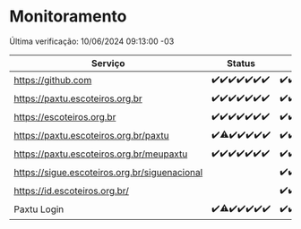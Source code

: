 # Monitoramento

Última verificação: 10/06/2024 09:13:00 -03

|Serviço|Status|Últimas 24h|
|---|---|---|
|https://github.com|<span title="2024-06-03: OK=24">✔️</span><span title="2024-06-04: OK=24">✔️</span><span title="2024-06-05: OK=24">✔️</span><span title="2024-06-06: OK=24">✔️</span><span title="2024-06-07: OK=24">✔️</span><span title="2024-06-08: OK=24">✔️</span><span title="2024-06-09: OK=13">✔️</span>|<span title="09/06/2024 10:06:00 -03 : 200">✔️</span><span title="09/06/2024 11:06:00 -03 : 200">✔️</span><span title="09/06/2024 12:06:00 -03 : 200">✔️</span><span title="09/06/2024 13:07:00 -03 : 200">✔️</span><span title="09/06/2024 14:06:00 -03 : 200">✔️</span><span title="09/06/2024 15:08:00 -03 : 200">✔️</span><span title="09/06/2024 16:04:00 -03 : 200">✔️</span><span title="09/06/2024 17:07:00 -03 : 200">✔️</span><span title="09/06/2024 18:04:00 -03 : 200">✔️</span><span title="09/06/2024 19:06:00 -03 : 200">✔️</span><span title="09/06/2024 20:07:00 -03 : 200">✔️</span><span title="09/06/2024 21:34:00 -03 : 200">✔️</span><span title="09/06/2024 22:55:00 -03 : 200">✔️</span><span title="09/06/2024 23:28:00 -03 : 200">✔️</span><span title="10/06/2024 00:08:00 -03 : 200">✔️</span><span title="10/06/2024 01:09:00 -03 : 200">✔️</span><span title="10/06/2024 02:07:00 -03 : 200">✔️</span><span title="10/06/2024 03:11:00 -03 : 200">✔️</span><span title="10/06/2024 04:07:00 -03 : 200">✔️</span><span title="10/06/2024 05:09:00 -03 : 200">✔️</span><span title="10/06/2024 06:09:00 -03 : 200">✔️</span><span title="10/06/2024 06:55:00 -03 : 200">✔️</span><span title="10/06/2024 07:07:00 -03 : 200">✔️</span><span title="10/06/2024 08:06:00 -03 : 200">✔️</span><span title="10/06/2024 09:12:00 -03 : 200">✔️</span>|
|https://paxtu.escoteiros.org.br|<span title="2024-06-03: OK=24">✔️</span><span title="2024-06-04: OK=24">✔️</span><span title="2024-06-05: OK=24">✔️</span><span title="2024-06-06: OK=24">✔️</span><span title="2024-06-07: OK=24">✔️</span><span title="2024-06-08: OK=24">✔️</span><span title="2024-06-09: OK=13">✔️</span>|<span title="09/06/2024 10:06:00 -03 : 200">✔️</span><span title="09/06/2024 11:06:00 -03 : 200">✔️</span><span title="09/06/2024 12:06:00 -03 : 200">✔️</span><span title="09/06/2024 13:07:00 -03 : 200">✔️</span><span title="09/06/2024 14:06:00 -03 : 200">✔️</span><span title="09/06/2024 15:08:00 -03 : 200">✔️</span><span title="09/06/2024 16:04:00 -03 : 200">✔️</span><span title="09/06/2024 17:07:00 -03 : 200">✔️</span><span title="09/06/2024 18:04:00 -03 : 200">✔️</span><span title="09/06/2024 19:06:00 -03 : 200">✔️</span><span title="09/06/2024 20:07:00 -03 : 200">✔️</span><span title="09/06/2024 21:34:00 -03 : 200">✔️</span><span title="09/06/2024 22:55:00 -03 : 200">✔️</span><span title="09/06/2024 23:28:00 -03 : 200">✔️</span><span title="10/06/2024 00:08:00 -03 : 200">✔️</span><span title="10/06/2024 01:09:00 -03 : 200">✔️</span><span title="10/06/2024 02:07:00 -03 : 200">✔️</span><span title="10/06/2024 03:11:00 -03 : 200">✔️</span><span title="10/06/2024 04:07:00 -03 : 200">✔️</span><span title="10/06/2024 05:09:00 -03 : 200">✔️</span><span title="10/06/2024 06:09:00 -03 : 200">✔️</span><span title="10/06/2024 06:55:00 -03 : 200">✔️</span><span title="10/06/2024 07:07:00 -03 : 200">✔️</span><span title="10/06/2024 08:06:00 -03 : 200">✔️</span><span title="10/06/2024 09:12:00 -03 : 200">✔️</span>|
|https://escoteiros.org.br|<span title="2024-06-03: OK=24">✔️</span><span title="2024-06-04: OK=24">✔️</span><span title="2024-06-05: OK=24">✔️</span><span title="2024-06-06: OK=24">✔️</span><span title="2024-06-07: OK=24">✔️</span><span title="2024-06-08: OK=24">✔️</span><span title="2024-06-09: OK=13">✔️</span>|<span title="09/06/2024 10:06:00 -03 : 200">✔️</span><span title="09/06/2024 11:06:00 -03 : 200">✔️</span><span title="09/06/2024 12:06:00 -03 : 200">✔️</span><span title="09/06/2024 13:07:00 -03 : 200">✔️</span><span title="09/06/2024 14:06:00 -03 : 200">✔️</span><span title="09/06/2024 15:08:00 -03 : 200">✔️</span><span title="09/06/2024 16:04:00 -03 : 200">✔️</span><span title="09/06/2024 17:07:00 -03 : 200">✔️</span><span title="09/06/2024 18:04:00 -03 : 200">✔️</span><span title="09/06/2024 19:06:00 -03 : 200">✔️</span><span title="09/06/2024 20:07:00 -03 : 200">✔️</span><span title="09/06/2024 21:34:00 -03 : 200">✔️</span><span title="09/06/2024 22:55:00 -03 : 200">✔️</span><span title="09/06/2024 23:28:00 -03 : 200">✔️</span><span title="10/06/2024 00:08:00 -03 : 200">✔️</span><span title="10/06/2024 01:09:00 -03 : 200">✔️</span><span title="10/06/2024 02:07:00 -03 : 200">✔️</span><span title="10/06/2024 03:11:00 -03 : 200">✔️</span><span title="10/06/2024 04:07:00 -03 : 200">✔️</span><span title="10/06/2024 05:09:00 -03 : 200">✔️</span><span title="10/06/2024 06:09:00 -03 : 200">✔️</span><span title="10/06/2024 06:55:00 -03 : 200">✔️</span><span title="10/06/2024 07:07:00 -03 : 200">✔️</span><span title="10/06/2024 08:06:00 -03 : 200">✔️</span><span title="10/06/2024 09:12:00 -03 : 200">✔️</span>|
|https://paxtu.escoteiros.org.br/paxtu|<span title="2024-06-03: OK=24">✔️</span><span title="2024-06-04: OK=23, Falhas=1">⚠️</span><span title="2024-06-05: OK=24">✔️</span><span title="2024-06-06: OK=24">✔️</span><span title="2024-06-07: OK=24">✔️</span><span title="2024-06-08: OK=24">✔️</span><span title="2024-06-09: OK=13">✔️</span>|<span title="09/06/2024 10:06:00 -03 : 200">✔️</span><span title="09/06/2024 11:06:00 -03 : 200">✔️</span><span title="09/06/2024 12:06:00 -03 : 200">✔️</span><span title="09/06/2024 13:07:00 -03 : 200">✔️</span><span title="09/06/2024 14:06:00 -03 : 200">✔️</span><span title="09/06/2024 15:08:00 -03 : 200">✔️</span><span title="09/06/2024 16:04:00 -03 : 200">✔️</span><span title="09/06/2024 17:07:00 -03 : 200">✔️</span><span title="09/06/2024 18:04:00 -03 : 200">✔️</span><span title="09/06/2024 19:06:00 -03 : 200">✔️</span><span title="09/06/2024 20:07:00 -03 : 200">✔️</span><span title="09/06/2024 21:34:00 -03 : 200">✔️</span><span title="09/06/2024 22:55:00 -03 : 200">✔️</span><span title="09/06/2024 23:28:00 -03 : 200">✔️</span><span title="10/06/2024 00:08:00 -03 : 200">✔️</span><span title="10/06/2024 01:09:00 -03 : 200">✔️</span><span title="10/06/2024 02:07:00 -03 : 200">✔️</span><span title="10/06/2024 03:11:00 -03 : 200">✔️</span><span title="10/06/2024 04:07:00 -03 : 200">✔️</span><span title="10/06/2024 05:10:00 -03 : 200">✔️</span><span title="10/06/2024 06:09:00 -03 : 200">✔️</span><span title="10/06/2024 06:55:00 -03 : 200">✔️</span><span title="10/06/2024 07:07:00 -03 : 200">✔️</span><span title="10/06/2024 08:06:00 -03 : 200">✔️</span><span title="10/06/2024 09:13:00 -03 : 200">✔️</span>|
|https://paxtu.escoteiros.org.br/meupaxtu|<span title="2024-06-03: OK=24">✔️</span><span title="2024-06-04: OK=24">✔️</span><span title="2024-06-05: OK=24">✔️</span><span title="2024-06-06: OK=24">✔️</span><span title="2024-06-07: OK=24">✔️</span><span title="2024-06-08: OK=24">✔️</span><span title="2024-06-09: OK=13">✔️</span>|<span title="09/06/2024 10:06:00 -03 : 200">✔️</span><span title="09/06/2024 11:06:00 -03 : 200">✔️</span><span title="09/06/2024 12:06:00 -03 : 200">✔️</span><span title="09/06/2024 13:07:00 -03 : 200">✔️</span><span title="09/06/2024 14:06:00 -03 : 200">✔️</span><span title="09/06/2024 15:08:00 -03 : 200">✔️</span><span title="09/06/2024 16:04:00 -03 : 200">✔️</span><span title="09/06/2024 17:07:00 -03 : 200">✔️</span><span title="09/06/2024 18:04:00 -03 : 200">✔️</span><span title="09/06/2024 19:06:00 -03 : 200">✔️</span><span title="09/06/2024 20:07:00 -03 : 200">✔️</span><span title="09/06/2024 21:34:00 -03 : 200">✔️</span><span title="09/06/2024 22:55:00 -03 : 200">✔️</span><span title="09/06/2024 23:28:00 -03 : 200">✔️</span><span title="10/06/2024 00:08:00 -03 : 200">✔️</span><span title="10/06/2024 01:09:00 -03 : 200">✔️</span><span title="10/06/2024 02:07:00 -03 : 200">✔️</span><span title="10/06/2024 03:11:00 -03 : 200">✔️</span><span title="10/06/2024 04:07:00 -03 : 200">✔️</span><span title="10/06/2024 05:10:00 -03 : 200">✔️</span><span title="10/06/2024 06:09:00 -03 : 200">✔️</span><span title="10/06/2024 06:55:00 -03 : 200">✔️</span><span title="10/06/2024 07:07:00 -03 : 200">✔️</span><span title="10/06/2024 08:06:00 -03 : 200">✔️</span><span title="10/06/2024 09:13:00 -03 : 200">✔️</span>|
|https://sigue.escoteiros.org.br/siguenacional||<span title="10/06/2024 06:55:00 -03 : 200">✔️</span><span title="10/06/2024 07:07:00 -03 : 200">✔️</span><span title="10/06/2024 08:06:00 -03 : 200">✔️</span><span title="10/06/2024 09:13:00 -03 : 200">✔️</span>|
|https://id.escoteiros.org.br/||<span title="10/06/2024 06:55:00 -03 : 200">✔️</span><span title="10/06/2024 07:07:00 -03 : 200">✔️</span><span title="10/06/2024 08:06:00 -03 : 200">✔️</span><span title="10/06/2024 09:13:00 -03 : 200">✔️</span>|
|Paxtu Login|<span title="2024-06-03: OK=24">✔️</span><span title="2024-06-04: OK=23, Falhas=1">⚠️</span><span title="2024-06-05: OK=24">✔️</span><span title="2024-06-06: OK=24">✔️</span><span title="2024-06-07: OK=24">✔️</span><span title="2024-06-08: OK=24">✔️</span><span title="2024-06-09: OK=13">✔️</span>|<span title="09/06/2024 10:06:00 -03 : 200">✔️</span><span title="09/06/2024 11:06:00 -03 : 200">✔️</span><span title="09/06/2024 12:06:00 -03 : 200">✔️</span><span title="09/06/2024 13:07:00 -03 : 200">✔️</span><span title="09/06/2024 14:06:00 -03 : 200">✔️</span><span title="09/06/2024 15:08:00 -03 : 200">✔️</span><span title="09/06/2024 16:04:00 -03 : 200">✔️</span><span title="09/06/2024 17:07:00 -03 : 200">✔️</span><span title="09/06/2024 18:04:00 -03 : 200">✔️</span><span title="09/06/2024 19:06:00 -03 : 200">✔️</span><span title="09/06/2024 20:07:00 -03 : 200">✔️</span><span title="09/06/2024 21:34:00 -03 : 200">✔️</span><span title="09/06/2024 22:55:00 -03 : 200">✔️</span><span title="09/06/2024 23:28:00 -03 : 200">✔️</span><span title="10/06/2024 00:08:00 -03 : 200">✔️</span><span title="10/06/2024 01:09:00 -03 : 200">✔️</span><span title="10/06/2024 02:07:00 -03 : 200">✔️</span><span title="10/06/2024 03:11:00 -03 : 200">✔️</span><span title="10/06/2024 04:07:00 -03 : 200">✔️</span><span title="10/06/2024 05:10:00 -03 : 200">✔️</span><span title="10/06/2024 06:09:00 -03 : 200">✔️</span><span title="10/06/2024 06:55:00 -03 : 200">✔️</span><span title="10/06/2024 07:07:00 -03 : 200">✔️</span><span title="10/06/2024 08:06:00 -03 : 200">✔️</span><span title="10/06/2024 09:13:00 -03 : 200">✔️</span>|
